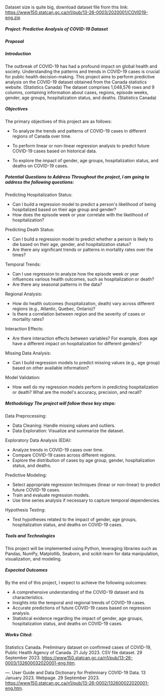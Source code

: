 Dataset size is quite big, download dataset file from this link: https://www150.statcan.gc.ca/n1/pub/13-26-0003/2020001/COVID19-eng.zip

##### Project: Predictive Analysis of COVID-19 Dataset
##### Proposal

##### Introduction

The outbreak of COVID-19 has had a profound impact on global health and society. Understanding the patterns and trends in COVID-19 cases is crucial for public health decision-making. This project aims to perform predictive analysis on the COVID-19 dataset obtained from the Canada statistics website. (Statistics Canada) The dataset comprises 1,048,576 rows and 9 columns, containing information about cases, regions, episode weeks, gender, age groups, hospitalization status, and deaths. (Statistics Canada)

##### Objectives

The primary objectives of this project are as follows:

  * To analyze the trends and patterns of COVID-19 cases in different regions of Canada over time.
  
  * To perform linear or non-linear regression analysis to predict future COVID-19 cases based on historical data.
  
  * To explore the impact of gender, age groups, hospitalization status, and deaths on COVID-19 cases.
  
##### Potential Questions to Address Throughout the project, I am going to address the following questions:

Predicting Hospitalization Status: 
* Can I build a regression model to predict a person's likelihood of being hospitalized based on their age group and gender?
* How does the episode week or year correlate with the likelihood of hospitalization?

Predicting Death Status:
* Can I build a regression model to predict whether a person is likely to die based on their age, gender, and hospitalization status?
* Are there any significant trends or patterns in mortality rates over the times?

Temporal Trends:
* Can I use regression to analyze how the episode week or year influences various health outcomes, such as hospitalization or death?
* Are there any seasonal patterns in the data?

Regional Analysis:
* How do health outcomes (hospitalization, death) vary across different regions (e.g., Atlantic, Quebec, Ontario)?
* Is there a correlation between region and the severity of cases or mortality rates?

Interaction Effects:
* Are there interaction effects between variables? For example, does age have a different impact on hospitalization for different genders?

Missing Data Analysis:
* Can I build regression models to predict missing values (e.g., age group) based on other available information?

Model Validation:
* How well do my regression models perform in predicting hospitalization or death? What are the model's accuracy, precision, and recall?


##### Methodology The project will follow these key steps:

Data Preprocessing:
* Data Cleaning: Handle missing values and outliers.
* Data Exploration: Visualize and summarize the dataset.

Exploratory Data Analysis (EDA):
* Analyze trends in COVID-19 cases over time.
* Compare COVID-19 cases across different regions.
* Explore the distribution of cases by age group, gender, hospitalization status, and deaths.
  
Predictive Modeling:
* Select appropriate regression techniques (linear or non-linear) to predict future COVID-19 cases.
* Train and evaluate regression models.
* Use time series analysis if necessary to capture temporal dependencies.
  
Hypothesis Testing:
* Test hypotheses related to the impact of gender, age groups, hospitalization status, and deaths on COVID-19 cases.

##### Tools and Technologies 

This project will be implemented using Python, leveraging libraries such as Pandas, NumPy, Matplotlib, Seaborn, and scikit-learn for data manipulation, visualization, and modeling.

##### Expected Outcomes 

By the end of this project, I expect to achieve the following outcomes:
* A comprehensive understanding of the COVID-19 dataset and its characteristics.
* Insights into the temporal and regional trends of COVID-19 cases.
* Accurate predictions of future COVID-19 cases based on regression analysis.
* Statistical evidence regarding the impact of gender, age groups, hospitalization status, and deaths on COVID-19 cases.

##### Works Cited:

Statistics Canada. Preliminary dataset on confirmed cases of COVID-19, Public Health Agency of Canada. 21 July 2023. CSV file dataset. 29 September 2023. <https://www150.statcan.gc.ca/n1/pub/13-26-0003/132600032020001-eng.htm>.

—. User Guide and Data Dictionary for Preliminary COVID-19 Data. 13 January 2023. Webpage. 29 September 2023. <https://www150.statcan.gc.ca/n1/pub/13-26-0002/132600022020001-eng.htm>.

